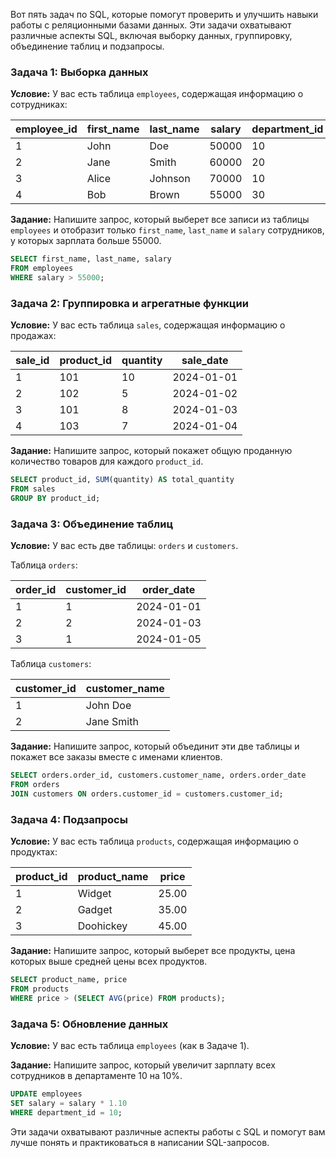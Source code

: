 Вот пять задач по SQL, которые помогут проверить и улучшить навыки работы с реляционными базами данных. Эти задачи охватывают различные аспекты SQL, включая выборку данных, группировку, объединение таблиц и подзапросы.

### Задача 1: Выборка данных
**Условие:** У вас есть таблица `employees`, содержащая информацию о сотрудниках:

| employee_id | first_name | last_name | salary | department_id |
|-------------|------------|-----------|--------|---------------|
| 1           | John       | Doe       | 50000  | 10            |
| 2           | Jane       | Smith     | 60000  | 20            |
| 3           | Alice      | Johnson   | 70000  | 10            |
| 4           | Bob        | Brown     | 55000  | 30            |

**Задание:** Напишите запрос, который выберет все записи из таблицы `employees` и отобразит только `first_name`, `last_name` и `salary` сотрудников, у которых зарплата больше 55000.

```sql
SELECT first_name, last_name, salary
FROM employees
WHERE salary > 55000;
```

### Задача 2: Группировка и агрегатные функции
**Условие:** У вас есть таблица `sales`, содержащая информацию о продажах:

| sale_id | product_id | quantity | sale_date  |
|---------|------------|----------|------------|
| 1       | 101        | 10       | 2024-01-01 |
| 2       | 102        | 5        | 2024-01-02 |
| 3       | 101        | 8        | 2024-01-03 |
| 4       | 103        | 7        | 2024-01-04 |

**Задание:** Напишите запрос, который покажет общую проданную количество товаров для каждого `product_id`.

```sql
SELECT product_id, SUM(quantity) AS total_quantity
FROM sales
GROUP BY product_id;
```

### Задача 3: Объединение таблиц
**Условие:** У вас есть две таблицы: `orders` и `customers`.

Таблица `orders`:

| order_id | customer_id | order_date  |
|----------|-------------|-------------|
| 1        | 1           | 2024-01-01  |
| 2        | 2           | 2024-01-03  |
| 3        | 1           | 2024-01-05  |

Таблица `customers`:

| customer_id | customer_name |
|-------------|---------------|
| 1           | John Doe      |
| 2           | Jane Smith    |

**Задание:** Напишите запрос, который объединит эти две таблицы и покажет все заказы вместе с именами клиентов.

```sql
SELECT orders.order_id, customers.customer_name, orders.order_date
FROM orders
JOIN customers ON orders.customer_id = customers.customer_id;
```

### Задача 4: Подзапросы
**Условие:** У вас есть таблица `products`, содержащая информацию о продуктах:

| product_id | product_name | price |
|------------|--------------|-------|
| 1          | Widget       | 25.00 |
| 2          | Gadget       | 35.00 |
| 3          | Doohickey    | 45.00 |

**Задание:** Напишите запрос, который выберет все продукты, цена которых выше средней цены всех продуктов.

```sql
SELECT product_name, price
FROM products
WHERE price > (SELECT AVG(price) FROM products);
```

### Задача 5: Обновление данных
**Условие:** У вас есть таблица `employees` (как в Задаче 1).

**Задание:** Напишите запрос, который увеличит зарплату всех сотрудников в департаменте 10 на 10%.

```sql
UPDATE employees
SET salary = salary * 1.10
WHERE department_id = 10;
```

Эти задачи охватывают различные аспекты работы с SQL и помогут вам лучше понять и практиковаться в написании SQL-запросов.
